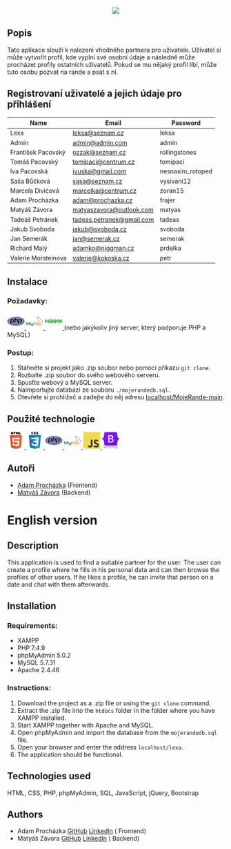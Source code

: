 <p style="text-align:center;"><img src="https://i.ibb.co/hFFRFr8/logo.png"></p>

## Popis

Tato aplikace slouží k nalezení vhodného partnera pro uživatele. Uživatel si může vytvořit profil, kde vyplní své osobní
údaje a následně může procházet profily ostatních uživatelů. Pokud se mu nějaký profil líbí, může tuto osobu pozvat na
rande a psát s ní.

## Registrovaní uživatelé a jejich údaje pro přihlášení

| Name                | Email                     | Password         |
|---------------------|---------------------------|------------------|
| Lexa                | leksa@seznam.cz           | leksa            |
| Admin               | admin@admin.com           | admin            |
| František Pacovský  | ozzak@seznam.cz           | rollingstones    |
| Tomáš Pacovský      | tomipaci@centrum.cz       | tomipaci         |
| Iva Pacovská        | ivuska@gmail.com          | nesnasim_rotoped |
| Saša Bůčková        | sasa@seznam.cz            | vysivani12       |
| Marcela Divićová    | marcelka@centrum.cz       | zoran15          |
| Adam Procházka      | adam@prochazka.cz         | frajer           |
| Matyáš Závora       | matyaszavora@outlook.com  | matyas           |
| Tadeáš Petránek     | tadeas.petranek@gmail.com | tadeas           |
| Jakub Svoboda       | jakub@svoboda.cz          | svoboda          |
| Jan Semerák         | jan@semerak.cz            | semerak          |
| Richard Malý        | adamko@niggman.cz         | prdelka          |
| Valerie Morsteinova | valerie@kokoska.cz        | petr             |

## Instalace

### Požadavky:

<a href="https://www.php.net" target="_blank" rel="noreferrer"> <img src="https://raw.githubusercontent.com/devicons/devicon/master/icons/php/php-original.svg" alt="php" width="40" height="40"/> </a>
<a href="https://www.mysql.com/" target="_blank" rel="noreferrer"> <img src="https://raw.githubusercontent.com/devicons/devicon/master/icons/mysql/mysql-original-wordmark.svg" alt="mysql" width="40" height="40"/> </a>
<a href="https://www.nginx.com" target="_blank" rel="noreferrer"> <img src="https://raw.githubusercontent.com/devicons/devicon/master/icons/nginx/nginx-original.svg" alt="nginx" width="40" height="40"/> </a>
(nebo jakýkoliv jiný server, který podporuje PHP a MySQL)

### Postup:

1. Stáhněte si projekt jako .zip soubor nebo pomocí příkazu `git clone`.
2. Rozbalte .zip soubor do svého webového serveru.
3. Spusťte webový a MySQL server.
4. Naimportujte databázi ze souboru `./mojerandedb.sql`.
5. Otevřete si prohlížeč a zadejte do něj adresu [localhost/MojeRande-main](http://localhost/MojeRande-main).

## Použité technologie

<a href="https://www.w3.org/html/" target="_blank" rel="noreferrer"> <img src="https://raw.githubusercontent.com/devicons/devicon/master/icons/html5/html5-original-wordmark.svg" alt="html" width="40" height="40"/> </a>
<a href="https://www.w3schools.com/css/" target="_blank" rel="noreferrer"> <img src="https://raw.githubusercontent.com/devicons/devicon/master/icons/css3/css3-original-wordmark.svg" alt="css" width="40" height="40"/> </a>
<a href="https://www.php.net" target="_blank" rel="noreferrer"> <img src="https://raw.githubusercontent.com/devicons/devicon/master/icons/php/php-original.svg" alt="php" width="40" height="40"/> </a>
<a href="https://www.mysql.com/" target="_blank" rel="noreferrer"> <img src="https://raw.githubusercontent.com/devicons/devicon/master/icons/mysql/mysql-original-wordmark.svg" alt="mysql" width="40" height="40"/> </a>
<a href="https://www.w3schools.com/js/" target="_blank" rel="noreferrer"> <img src="https://raw.githubusercontent.com/devicons/devicon/master/icons/javascript/javascript-original.svg" alt="javascript" width="40" height="40"/> </a>
<a href="https://getbootstrap.com" target="_blank" rel="noreferrer"> <img src="https://raw.githubusercontent.com/devicons/devicon/master/icons/bootstrap/bootstrap-original-wordmark.svg" alt="bootstrap" width="40" height="40"/> </a>

## Autoři

- [Adam Procházka](https://cz.linkedin.com/in/adamprochazkacz) (Frontend)
- [Matyáš Závora](https://cz.linkedin.com/in/matyáš-závora-8b9086269) (Backend)

# English version

## Description

This application is used to find a suitable partner for the user. The user can create a profile where he fills in his
personal data and can then browse the profiles of other users. If he likes a profile, he can invite that person on a
date and chat with them afterwards.

## Installation

### Requirements:

- XAMPP
- PHP 7.4.9
- phpMyAdmin 5.0.2
- MySQL 5.7.31
- Apache 2.4.46

### Instructions:

1. Download the project as a .zip file or using the `git clone` command.
2. Extract the .zip file into the `htdocs` folder in the folder where you have XAMPP installed.
3. Start XAMPP together with Apache and MySQL.
4. Open phpMyAdmin and import the database from the `mojerandedb.sql` file.
5. Open your browser and enter the address `localhost/lexa`.
6. The application should be functional.

## Technologies used

HTML, CSS, PHP, phpMyAdmin, SQL, JavaScript, jQuery, Bootstrap

## Authors

- Adam Procházka [GitHub](https://www.github.com/AdamProchy) [LinkedIn](https://cz.linkedin.com/in/adamprochazkacz) (
  Frontend)
- Matyáš
  Závora [GitHub](https://github.com/matyas-zavora) [LinkedIn](https://cz.linkedin.com/in/matyáš-závora-8b9086269) (
  Backend)